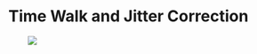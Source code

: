 # Time Walk and Jitter Correction

&nbsp;&nbsp;&nbsp;&nbsp;&nbsp;&nbsp;&nbsp;&nbsp;&nbsp;![](mutant)

